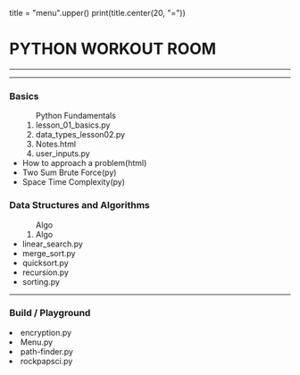 title = "menu".upper()
print(title.center(20, "="))

######
# PYTHON WORKOUT ROOM

<hr>
<hr>

### Basics
  <ul>
    <ol>Python Fundamentals
      <li>lesson_01_basics.py</li>
      <li>data_types_lesson02.py</li>
      <li>Notes.html</li>
      <li>user_inputs.py</li>
    </ol>
    <li>How to approach a problem(html)</li>
    <li>Two Sum Brute Force(py)</li>
    <li>Space Time Complexity(py)</li>
  </ul>

### Data Structures and Algorithms
  <ul>
    <ol>Algo
      <li>Algo</li>
    </ol>
    <li>linear_search.py</li>
    <li>merge_sort.py</li>
    <li>quicksort.py</li>
    <li>recursion.py</li>
    <li>sorting.py</li>
  </ul>
  
<hr>

### Build / Playground
  <li>encryption.py</li>
  <li>Menu.py</li>
  <li>path-finder.py</li>
  <li>rockpapsci.py</li>

